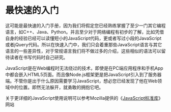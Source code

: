 # 最快速的入门

这可能是最快速的入门手册，因为我们将假定您已经熟练掌握了至少一门其它编程语言，如C++、Java、Python。并且至少对于网络编程有初步的了解，比如凭借自身的经验已经可以读懂短小的JavaScript代码，更或者写过小段的JavaScript或者jQuery代码。所以在快速入门中，我们只会着重那些JavaScript语言与其它语言的一些差异性，对于常规语言我们将不做过多的介绍，这些相似的语法可以留待读者在书写代码时自己研究。

JavaScript是在Web编程时无法绕过的技术，即使是在PC端应用程序和手机App中都会嵌入HTML5页面。而且像Node.js框架更是把JavaScript引入到了服务器端。不管你是出于什么原因需要学习JavaScript，想必您已经发现了他在Web领域中的位置。即然无法躲开，就勇敢的拥抱它吧。

关于更详细的JavaScript使用说明可以参考Mozilla提供的《[JavaScript标准库](https://developer.mozilla.org/zh-CN/docs/Web/JavaScript/Reference/Global_Objects)》网站

